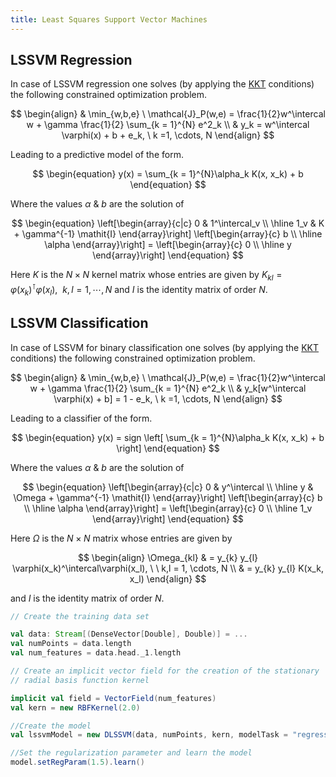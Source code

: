 ```yaml
---
title: Least Squares Support Vector Machines
---
```


## LSSVM Regression

In case of LSSVM regression one solves (by applying the [KKT](https://en.wikipedia.org/wiki/Karush%E2%80%93Kuhn%E2%80%93Tucker_conditions) conditions) the following constrained optimization problem.

$$
	\begin{align}
		& \min_{w,b,e} \ \mathcal{J}_P(w,e) = \frac{1}{2}w^\intercal w + \gamma \frac{1}{2} \sum_{k = 1}^{N} e^2_k \\
		& y_k = w^\intercal \varphi(x) + b + e_k, \ k =1, \cdots, N
	\end{align}
$$

Leading to a predictive model of the form.

$$
	\begin{equation}
		y(x) = \sum_{k = 1}^{N}\alpha_k K(x, x_k) + b
	\end{equation}
$$

Where the values $\alpha \ \& \ b$ are the solution of

$$
\begin{equation}
\left[\begin{array}{c|c}
   0  & 1^\intercal_v   \\ \hline
   1_v & K + \gamma^{-1} \mathit{I}
\end{array}\right]
\left[\begin{array}{c}
   b    \\ \hline
   \alpha  
\end{array}\right] = \left[\begin{array}{c}
   0    \\ \hline
   y  
\end{array}\right]
\end{equation}
$$

Here _K_ is the $N \times N$ kernel matrix whose entries are given by $K_{kl} = \varphi(x_k)^\intercal\varphi(x_l), \ \ k,l = 1, \cdots, N$ and $I$ is the identity matrix of order $N$.

## LSSVM Classification

In case of LSSVM for binary classification one solves (by applying the [KKT](https://en.wikipedia.org/wiki/Karush%E2%80%93Kuhn%E2%80%93Tucker_conditions) conditions) the following constrained optimization problem.

$$
	\begin{align}
		& \min_{w,b,e} \ \mathcal{J}_P(w,e) = \frac{1}{2}w^\intercal w + \gamma \frac{1}{2} \sum_{k = 1}^{N} e^2_k \\
		& y_k[w^\intercal \varphi(x) + b] = 1 - e_k, \ k =1, \cdots, N
	\end{align}
$$

Leading to a classifier of the form.

$$
	\begin{equation}
		y(x) = sign \left[ \sum_{k = 1}^{N}\alpha_k K(x, x_k) + b \right]
	\end{equation}
$$

Where the values $\alpha \ \& \ b$ are the solution of

$$
\begin{equation}
\left[\begin{array}{c|c}
   0  & y^\intercal   \\ \hline
   y & \Omega + \gamma^{-1} \mathit{I}
\end{array}\right]
\left[\begin{array}{c}
   b    \\ \hline
   \alpha  
\end{array}\right] = \left[\begin{array}{c}
   0    \\ \hline
   1_v  
\end{array}\right]
\end{equation}
$$

Here $\Omega$ is the $N \times N$ matrix whose entries are given by

$$
\begin{align}
 \Omega_{kl} & = y_{k} y_{l} \varphi(x_k)^\intercal\varphi(x_l), \ \ k,l = 1, \cdots, N \\
             & = y_{k} y_{l} K(x_k, x_l)
\end{align}
$$

and $I$ is the identity matrix of order $N$.


```scala
// Create the training data set

val data: Stream[(DenseVector[Double], Double)] = ...
val numPoints = data.length
val num_features = data.head._1.length

// Create an implicit vector field for the creation of the stationary
// radial basis function kernel

implicit val field = VectorField(num_features)
val kern = new RBFKernel(2.0)

//Create the model
val lssvmModel = new DLSSVM(data, numPoints, kern, modelTask = "regression")

//Set the regularization parameter and learn the model
model.setRegParam(1.5).learn()

```
